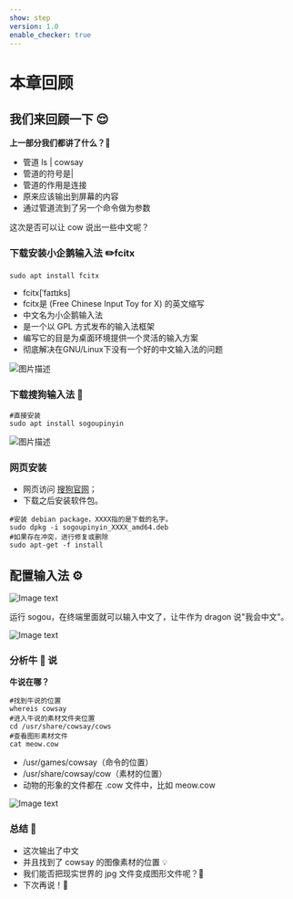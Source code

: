 ```yaml
---
show: step
version: 1.0
enable_checker: true
---     
```


# 本章回顾

## 我们来回顾一下 😌

**上一部分我们都讲了什么？**🤔

- 管道 ls | cowsay
- 管道的符号是|
- 管道的作用是连接
- 原来应该输出到屏幕的内容
- 通过管道流到了另一个命令做为参数

这次是否可以让 cow 说出一些中文呢？

### 下载安装小企鹅输入法 ✏️fcitx

```shell
sudo apt install fcitx
```


- fcitx[ˈfaɪtɪks]
- fcitx是 (Free Chinese Input Toy for X) 的英文缩写
- 中文名为小企鹅输入法
- 是一个以 GPL 方式发布的输入法框架
- 编写它的目是为桌面环境提供一个灵活的输入方案
- 彻底解决在GNU/Linux下没有一个好的中文输入法的问题


![图片描述](https://doc.shiyanlou.com/courses/uid1190679-20210324-1616586617043)

### 下载搜狗输入法 🐶

```
#直接安装
sudo apt install sogoupinyin
```

![图片描述](https://doc.shiyanlou.com/courses/uid1190679-20210324-1616587086455)


### 网页安装

- 网页访问 [搜狗官网](https://pinyin.sogou.com/linux/)；
- 下载之后安装软件包。

```shell
#安装 debian package，XXXX指的是下载的名字。
sudo dpkg -i sogoupinyin_XXXX_amd64.deb
#如果存在冲突，进行修复或删除
sudo apt-get -f install
```

## 配置输入法 ⚙️

![Image text](https://labfile.oss.aliyuncs.com/courses/2712/fcitx.jpg)

运行 sogou，在终端里面就可以输入中文了，让牛作为 dragon 说"我会中文"。

![Image text](https://labfile.oss.aliyuncs.com/courses/2712/dragon.png)

### 分析牛 🐂 说

**牛说在哪？**

```shell
#找到牛说的位置
whereis cowsay
#进入牛说的素材文件夹位置
cd /usr/share/cowsay/cows
#查看图形素材文件
cat meow.cow
```

- /usr/games/cowsay（命令的位置）
- /usr/share/cowsay/cow（素材的位置）
- 动物的形象的文件都在 .cow 文件中，比如 meow.cow

![Image text](https://labfile.oss.aliyuncs.com/courses/2712/cat.png)

### 总结 🤨

- 这次输出了中文
- 并且找到了 cowsay 的图像素材的位置 💡
- 我们能否把现实世界的 jpg 文件变成图形文件呢？🤔
- 下次再说！👋
